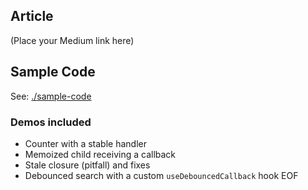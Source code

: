 ## Article
(Place your Medium link here)

## Sample Code
See: [./sample-code](./sample-code)

### Demos included
- Counter with a stable handler
- Memoized child receiving a callback
- Stale closure (pitfall) and fixes
- Debounced search with a custom `useDebouncedCallback` hook
EOF